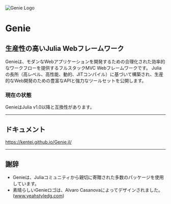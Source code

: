 ![Genie Logo](https://genieframework.github.io/Genie.jl/content/img/genie_logo.png)

# Genie

## 生産性の高いJulia Webフレームワーク

Genieは、モダンなWebアプリケーションを開発するための合理化された効率的なワークフローを提供するフルスタックMVC Webフレームワークです。 Juliaの長所（高レベル、高性能、動的、JITコンパイル）に基づいて構築され、生産的なWeb開発のための豊富なAPIと強力なツールセットを公開します。

### 現在の状態

GenieはJulia v1.0以降と互換性があります。

---

## ドキュメント
<https://kentei.github.io/Genie.jl/>

---

## 謝辞

* Genieは、Juliaコミュニティから親切に寄贈された多数のパッケージを使用しています。
* 素晴らしいGenieロゴは、Alvaro Casanovaによってデザインされました。(www.yeahstyledg.com)
